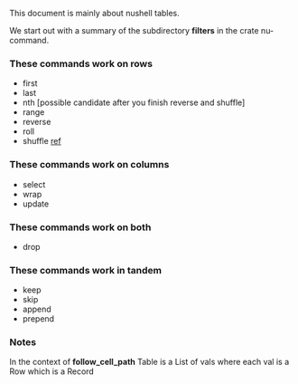 
This document is mainly about nushell tables.

We start out with a summary of the subdirectory **filters** in the crate nu-command.

### These commands work on rows

  * first
  * last
  * nth [possible candidate after you finish reverse and shuffle]
  * range
  * reverse
  * roll
  * shuffle [ref](https://stackoverflow.com/questions/26033976/how-do-i-create-a-vec-from-a-range-and-shuffle-it)

### These commands work on columns

  * select
  * wrap
  * update

### These commands work on both

  * drop

### These commands work in tandem

  * keep
  * skip
  * append
  * prepend

### Notes

In the context of **follow_cell_path** Table is a List of vals where each val is a Row which is a Record
